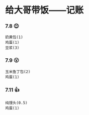 # 给大哥带饭——记账
### 7.8 :blush:
```
奶黄包(1)
鸡蛋(1)
豆浆(3)
```
### 7.9 :open_mouth:
```
玉米鱼丁包(2)
鸡蛋(1)
```
### 7.11 :+1:
```
纯馒头(0.5)
鸡蛋(1)
```



